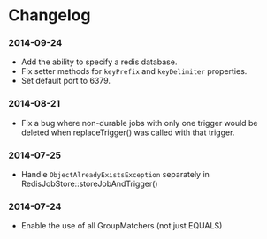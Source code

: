 # Changelog
### 2014-09-24
* Add the ability to specify a redis database.
* Fix setter methods for `keyPrefix` and `keyDelimiter` properties.
* Set default port to 6379.

### 2014-08-21
* Fix a bug where non-durable jobs with only one trigger would be deleted when replaceTrigger() was called with that trigger.

### 2014-07-25
* Handle `ObjectAlreadyExistsException` separately in RedisJobStore::storeJobAndTrigger()

### 2014-07-24
* Enable the use of all GroupMatchers (not just EQUALS)